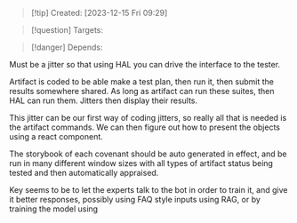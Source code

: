 
>[!tip] Created: [2023-12-15 Fri 09:29]

>[!question] Targets: 

>[!danger] Depends: 

Must be a jitter so that using HAL you can drive the interface to the tester.

Artifact is coded to be able make a test plan, then run it, then submit the results somewhere shared.  As long as artifact can run these suites, then HAL can run them.  Jitters then display their results.

This jitter can be our first way of coding jitters, so really all that is needed is the artifact commands.
We can then figure out how to present the objects using a react component.

The storybook of each covenant should be auto generated in effect, and be run in many different window sizes with all types of artifact status being tested and then automatically appraised.

Key seems to be to let the experts talk to the bot in order to train it, and give it better responses, possibly using FAQ style inputs using RAG, or by training the model using 